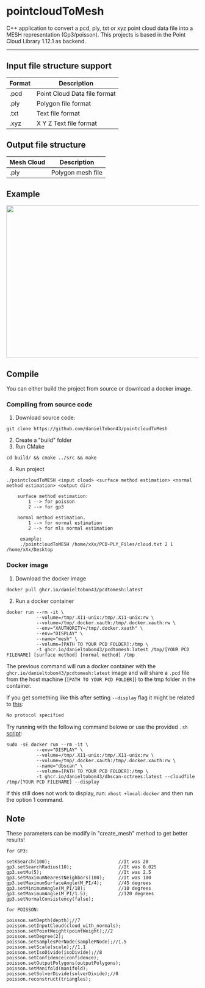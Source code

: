 # pointcloudToMesh
C++ application to convert a pcd, ply, txt or xyz point cloud data file into a MESH representation (Gp3/poisson). This projects is based in the Point Cloud Library 1.12.1 as backend.

-------------------
## Input file structure support

| Format      | Description |
| ----------- | ----------- |
| .pcd        | Point Cloud Data file format       |
| .ply        | Polygon file format                   |
| .txt        | Text file format                      |
| .xyz        | X Y Z Text file format             |

## Output file structure 

| Mesh Cloud      | Description |
| ----------- | ----------- |
| .ply   | Polygon mesh file       |

## Example
<p align="center">
   <img src="./example/mss1.png" align="center" height="400" width="700"><br>
</p>

## Compile
You can either build the project from source or download a docker image.

### Compiling from source code
1. Download source code:
```
git clone https://github.com/danielTobon43/pointcloudToMesh
```

2. Create a "build" folder
3. Run CMake

```
cd build/ && cmake ../src && make
```
       
4. Run project
```
./pointcloudToMESH <input cloud> <surface method estimation> <normal method estimation> <output dir>
    
    surface method estimation:
        1 --> for poisson
        2 --> for gp3
        
    normal method estimation.
        1 --> for normal estimation
        2 --> for mls normal estimation
        
     example:
     ./pointcloudToMESH /home/xXx/PCD-PLY_Files/cloud.txt 2 1 /home/xXx/Desktop 
```

### Docker image
1. Download the docker image

```
docker pull ghcr.io/danieltobon43/pcdtomesh:latest
```

2. Run a docker container
```
docker run --rm -it \
           --volume=/tmp/.X11-unix:/tmp/.X11-unix:rw \
           --volume=/tmp/.docker.xauth:/tmp/.docker.xauth:rw \
           --env="XAUTHORITY=/tmp/.docker.xauth" \
           --env="DISPLAY" \
           --name="mesh" \
           --volume=[PATH TO YOUR PCD FOLDER]:/tmp \
           -t ghcr.io/danieltobon43/pcdtomesh:latest /tmp/[YOUR PCD FILENAME] [surface method] [normal method] /tmp
```

The previous command will run a docker container with the `ghcr.io/danieltobon43/pcdtomesh:latest` image and will share a `.pcd` file from the host machine (`[PATH TO YOUR PCD FOLDER]`) to the tmp folder in the container.

If you get something like this after setting `--display` flag it might be related to [this](https://stackoverflow.com/questions/48833451/no-protocol-specified-when-running-a-sudo-su-app-on-ubuntu-linux):

```bash
No protocol specified
```
Try running with the following command belowe or use the provided `.sh` [script](https://github.com/danielTobon43/DBScan-PCL-Optimized/blob/master/scripts/run_dbscan.sh):
```
sudo -sE docker run --rm -it \
           --env="DISPLAY" \
           --volume=/tmp/.X11-unix:/tmp/.X11-unix:rw \
           --volume=/tmp/.docker.xauth:/tmp/.docker.xauth:rw \
           --name="dbscan" \
           --volume=[PATH TO YOUR PCD FOLDER]:/tmp \
           -t ghcr.io/danieltobon43/dbscan-octrees:latest --cloudfile /tmp/[YOUR PCD FILENAME] --display
```

If this still does not work to display, run: `xhost +local:docker` and then run the option 1 command.
  
## Note  
These parameters can be modify in "create_mesh" method to get better results!
  
    for GP3:
    
    setKSearch(100);                         //It was 20
    gp3.setSearchRadius(10);                 //It was 0.025
    gp3.setMu(5);                            //It was 2.5
    gp3.setMaximumNearestNeighbors(100);     //It was 100
    gp3.setMaximumSurfaceAngle(M_PI/4);      //45 degrees   
    gp3.setMinimumAngle(M_PI/18);            //10 degrees 
    gp3.setMaximumAngle(M_PI/1.5);           //120 degrees     
    gp3.setNormalConsistency(false); 
    
    for POISSON:
    
    poisson.setDepth(depth);//7
    poisson.setInputCloud(cloud_with_normals);
    poisson.setPointWeight(pointWeight);//2
    poisson.setDegree(2);
    poisson.setSamplesPerNode(samplePNode);//1.5
    poisson.setScale(scale);//1.1
    poisson.setIsoDivide(isoDivide);//8
    poisson.setConfidence(confidence);
    poisson.setOutputPolygons(outputPolygons);
    poisson.setManifold(manifold);
    poisson.setSolverDivide(solverDivide);//8
    poisson.reconstruct(triangles);
